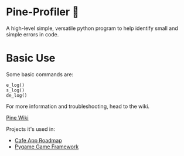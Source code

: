 # Pine-Profiler :evergreen_tree:
A high-level simple, versatile python program to help identify small and simple errors in code.




# Basic Use
Some basic commands are:
```
e_log()
s_log()
de_log()
```
For more information and troubleshooting, head to the wiki.

[Pine Wiki](https://github.com/wesmags/Pine-Profiler/wiki)

Projects it's used in:

- [Cafe App Roadmap](https://trello.com/b/LssZBW2C/digital-solutions-fia3)
- [Pygame Game Framework](https://github.com/wesmags/2D-Forest-Scene)
